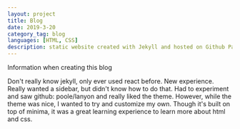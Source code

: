 ```yaml
---
layout: project
title: Blog
date: 2019-3-20
category_tag: blog
languages: [HTML, CSS]
description: static website created with Jekyll and hosted on Github Pages.
---
```


Information when creating this blog

Don't really know jekyll, only ever used react before. New experience.
Really wanted a sidebar, but didn't know how to do that. 
Had to experiment and saw github: poole/lanyon and really liked the theme.
However, while the theme was nice, I wanted to try and customize my own.
Though it's built on top of minima, it was a great learning experience to learn more about html and css.